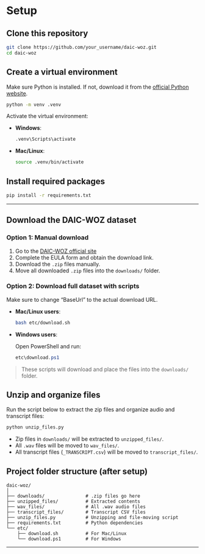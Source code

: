 # Setup
## Clone this repository

```bash
git clone https://github.com/your_username/daic-woz.git
cd daic-woz
```

## Create a virtual environment

Make sure Python is installed. If not, download it from the [official Python website](https://www.python.org/).

```bash
python -m venv .venv
```

Activate the virtual environment:

- **Windows**:

  ```bash
  .venv\Scripts\activate
  ```

- **Mac/Linux**:

  ```bash
  source .venv/bin/activate
  ```

## Install required packages

```bash
pip install -r requirements.txt
```
---

## Download the DAIC-WOZ dataset

### Option 1: Manual download

1. Go to the [DAIC-WOZ official site](https://dcapswoz.ict.usc.edu/)
2. Complete the EULA form and obtain the download link.
2. Download the `.zip` files manually.
3. Move all downloaded `.zip` files into the `downloads/` folder.

### Option 2: Download full dataset with scripts

Make sure to change “BaseUrl” to the actual download URL.

- **Mac/Linux users**:

  ```bash
  bash etc/download.sh
  ```

- **Windows users**:

  Open PowerShell and run:

  ```powershell
  etc\download.ps1
  ```

> These scripts will download and place the files into the `downloads/` folder.

## Unzip and organize files

Run the script below to extract the zip files and organize audio and transcript files:

```bash
python unzip_files.py
```

- Zip files in `downloads/` will be extracted to `unzipped_files/`.
- All `.wav` files will be moved to `wav_files/`.
- All transcript files (`_TRANSCRIPT.csv`) will be moved to `transcript_files/`.

## Project folder structure (after setup)

```plaintext
daic-woz/
│
├── downloads/               # .zip files go here
├── unzipped_files/          # Extracted contents
├── wav_files/               # All .wav audio files
├── transcript_files/        # Transcript CSV files
├── unzip_files.py           # Unzipping and file-moving script
├── requirements.txt         # Python dependencies
└── etc/
    ├── download.sh          # For Mac/Linux
    └── download.ps1         # For Windows
```

---
